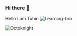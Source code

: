 ### Hi there 👋

<!--
**MaskofDevil/MaskofDevil** is a ✨ _special_ ✨ repository because its `README.md` (this file) appears on your GitHub profile.

Here are some ideas to get you started:

- 🔭 I’m currently working on ...
- 🌱 I’m currently learning ...
- 👯 I’m looking to collaborate on ...
- 🤔 I’m looking for help with ...
- 💬 Ask me about ...
- 📫 How to reach me: ...
- 😄 Pronouns: ...
- ⚡ Fun fact: ...
-->
Hello I am Tuhin ![Learning-bro](https://user-images.githubusercontent.com/66861616/134350989-79cd77f4-68e6-4580-86c2-fd2c5b3148e3.png)


![Octoknight](https://user-images.githubusercontent.com/66861616/134351048-0e8eb4e7-9723-420a-a362-b5ceadf880bd.gif)
